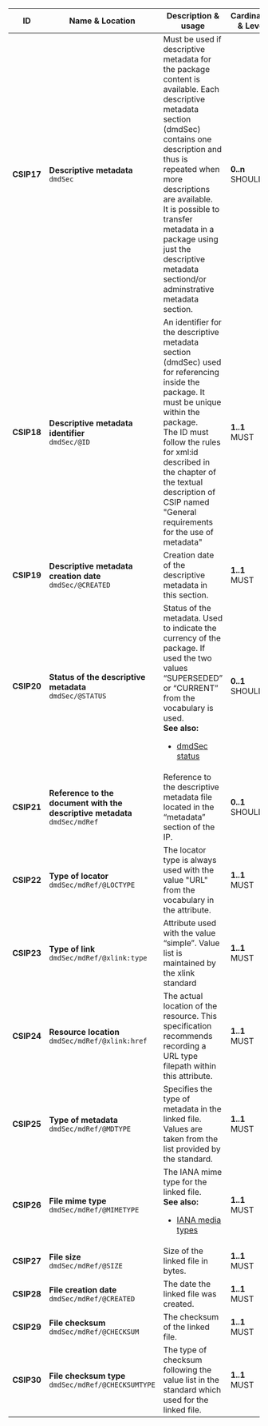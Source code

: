 | ID | Name & Location | Description & usage | Cardinality & Level |
| -- | --------------- | ------------------- | ------------------- |
| <a name="CSIP17"></a>**CSIP17** | **Descriptive metadata**<br/>`dmdSec` | Must be used if descriptive metadata for the package content is available. Each descriptive metadata section (dmdSec) contains one description and thus is repeated when more descriptions are available.<br/>It is possible to transfer metadata in a package using just the descriptive metadata sectiond/or adminstrative metadata section. | **0..n**<br/>SHOULD |
| <a name="CSIP18"></a>**CSIP18** | **Descriptive metadata identifier**<br/>`dmdSec/@ID` | An identifier for the descriptive metadata section (dmdSec) used for referencing inside the package. It must be unique within the package.<br/>The ID must follow the rules for xml:id described in the chapter of the textual description of CSIP named "General requirements for the use of metadata" | **1..1**<br/>MUST |
| <a name="CSIP19"></a>**CSIP19** | **Descriptive metadata creation date**<br/>`dmdSec/@CREATED` | Creation date of the descriptive metadata in this section. | **1..1**<br/>MUST |
| <a name="CSIP20"></a>**CSIP20** | **Status of the descriptive metadata**<br/>`dmdSec/@STATUS` | Status of the metadata. Used to indicate the currency of the package. If used the two values “SUPERSEDED” or “CURRENT” from the vocabulary is used.<br/>**See also:**<br/><ul><li><a href="/specification/appendices/schema/#VocabularyStatus" >dmdSec status</a></li></ul> | **0..1**<br/>SHOULD |
| <a name="CSIP21"></a>**CSIP21** | **Reference to the document with the descriptive metadata**<br/>`dmdSec/mdRef` | Reference to the descriptive metadata file located in the “metadata” section of the IP. | **0..1**<br/>SHOULD |
| <a name="CSIP22"></a>**CSIP22** | **Type of locator**<br/>`dmdSec/mdRef/@LOCTYPE` | The locator type is always used with the value "URL" from the vocabulary in the attribute. | **1..1**<br/>MUST |
| <a name="CSIP23"></a>**CSIP23** | **Type of link**<br/>`dmdSec/mdRef/@xlink:type` | Attribute used with the value “simple”. Value list is maintained by the xlink standard | **1..1**<br/>MUST |
| <a name="CSIP24"></a>**CSIP24** | **Resource location**<br/>`dmdSec/mdRef/@xlink:href` | The actual location of the resource. This specification recommends recording a URL type filepath within this attribute. | **1..1**<br/>MUST |
| <a name="CSIP25"></a>**CSIP25** | **Type of metadata**<br/>`dmdSec/mdRef/@MDTYPE` | Specifies the type of metadata in the linked file. Values are taken from the list provided by the standard. | **1..1**<br/>MUST |
| <a name="CSIP26"></a>**CSIP26** | **File mime type**<br/>`dmdSec/mdRef/@MIMETYPE` | The IANA mime type for the linked file.<br/>**See also:**<br/><ul><li><a href="/specification/appendices/schema/#VocabularyIANAmediaTypes" >IANA media types</a></li></ul> | **1..1**<br/>MUST |
| <a name="CSIP27"></a>**CSIP27** | **File size**<br/>`dmdSec/mdRef/@SIZE` | Size of the linked file in bytes. | **1..1**<br/>MUST |
| <a name="CSIP28"></a>**CSIP28** | **File creation date**<br/>`dmdSec/mdRef/@CREATED` | The date the linked file was created. | **1..1**<br/>MUST |
| <a name="CSIP29"></a>**CSIP29** | **File checksum**<br/>`dmdSec/mdRef/@CHECKSUM` | The checksum of the linked file. | **1..1**<br/>MUST |
| <a name="CSIP30"></a>**CSIP30** | **File checksum type**<br/>`dmdSec/mdRef/@CHECKSUMTYPE` | The type of checksum following the value list in the standard which used for the linked file. | **1..1**<br/>MUST |

